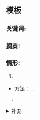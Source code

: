 ##  模板

### 关键词: 


### 摘要: 


### 情形:

1. 

- 方法： ..

```bash
  .
```

<details>
    <summary>补充</summary>
        <ul>
	      <li><strong>.</strong>： .</li>
        </ul>
</details>